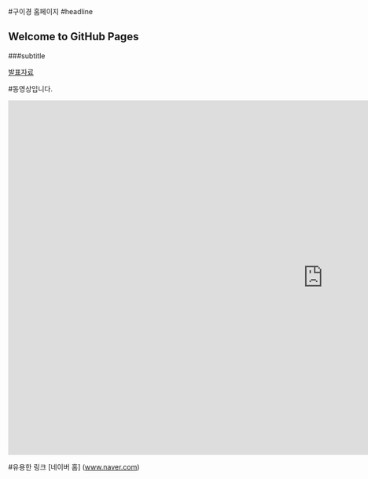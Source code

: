 #구이경 홈페이지
#headline
## Welcome to GitHub Pages
###subtitle




[발표자료](/project.ppttx) <br>

#동영상입니다. 
<iframe width="1280" height="720" src="https://www.youtube.com/embed/mOajcjt8eeI" title="YouTube video player" frameborder="0" allow="accelerometer; autoplay; clipboard-write; encrypted-media; gyroscope; picture-in-picture" allowfullscreen></iframe>

#유용한 링크
[네이버 홈] (www.naver.com)


